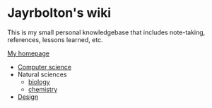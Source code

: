 # Jayrbolton's wiki

This is my small personal knowledgebase that includes note-taking, references, lessons learned, etc.

[My homepage](http://jayrbolton.com)

* [Computer science](computation)
* Natural sciences
    * [biology](natural-sciences/biology)
    * [chemistry](natural-sciences/chemistry)
* [Design](design)
